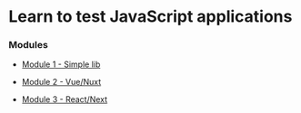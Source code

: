 # Learn to test JavaScript applications

### Modules

- [Module 1 - Simple lib](./1_module-simple-lib/)

- [Module 2 - Vue/Nuxt](./2_module-vue-nuxt/)

- [Module 3 - React/Next](./3_module-react-next/)
